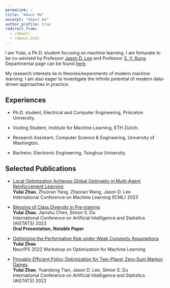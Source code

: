 ```yaml
---
permalink: /
title: "About Me"
excerpt: "About me"
author_profile: true
redirect_from: 
  - /about/
  - /about.html
---
```


I am Yulai, a Ph.D. student focusing on machine learning. I am fortunate to be co-advised by Professor [Jason D. Lee](https://jasondlee88.github.io/) and Professor [S. Y. Kung](https://ece.princeton.edu/people/sun-yuan-kung). Departmental page can be found [here](https://ece.princeton.edu/people/yulai-zhao).

My research interests lie in theories/experiments of modern machine learning. I am also eager to investigate the infinite potential of modern data-driven approaches in practice.
<!-- I'm Yulai, a Ph.D. student at Princeton University. My research interests lie in theories/experiments of modern machine learning. I am also eager to apply modern data-driven approaches to practice. -->

## Experiences

* Ph.D. student, Electrical and Computer Engineering, Princeton University.
<!-- Fortunately advised by Prof [S.Y. Kung](https://ece.princeton.edu/people/sun-yuan-kung) and [Jason D. Lee](https://jasondlee88.github.io/) -->
* Visiting Student, Institute for Machine Learning, ETH Zürich.
<!-- Hosted by Prof [Aurelien Lucchi](https://t.co/MWMK6o7qIq) -->
* Research Assistant, Computer Science & Engineering, University of Washington.
<!-- Hosted by Prof [Simon S. Du](https://simonshaoleidu.com/) -->
* Bachelor, Electronic Engineering, Tsinghua University.

## Selected Publications

* [Local Optimization Achieves Global Optimality in Multi-Agent Reinforcement Learning](https://openreview.net/forum?id=V4jD1KmnQz)  
**Yulai Zhao**, Zhuoran Yang, Zhaoran Wang, Jason D. Lee  
International Conference on Machine Learning (ICML) 2023

* [Blessing of Class Diversity in Pre-training](https://proceedings.mlr.press/v206/zhao23a.html)  
**Yulai Zhao**, Jianshu Chen, Simon S. Du  
International Conference on Artificial Intelligence and Statistics (AISTATS) 2023  
**Oral Presentation, Notable Paper**  

* [Optimizing the Performative Risk under Weak Convexity Assumptions](https://openreview.net/forum?id=Ut_vApkulkk)  
**Yulai Zhao**  
NeurIPS 2022 Workshop on Optimization for Machine Learning

* [Provably Efficient Policy Optimization for Two-Player Zero-Sum Markov Games](https://proceedings.mlr.press/v151/zhao22b.html)  
**Yulai Zhao**, Yuandong Tian, Jason D. Lee, Simon S. Du  
International Conference on Artificial Intelligence and Statistics (AISTATS) 2022
